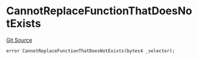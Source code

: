 # CannotReplaceFunctionThatDoesNotExists
[Git Source](https://github.com/thrackle-io/rules-protocol/blob/b3877670eae43a9723081d42c4401502ebd5b9f6/src/diamond/core/DiamondCut/DiamondCutLib.sol)


```solidity
error CannotReplaceFunctionThatDoesNotExists(bytes4 _selector);
```

